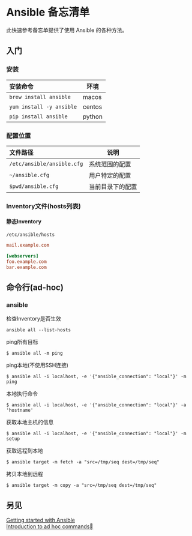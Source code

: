 Ansible 备忘清单
====

此快速参考备忘单提供了使用 Ansible 的各种方法。

入门
---
### 安装
安装命令 | 环境
:-|-
`brew install ansible`   | macos
`yum install -y ansible` | centos
`pip install ansible`    | python

### 配置位置
文件路径 | 说明
:-|-
`/etc/ansible/ansible.cfg`  | 系统范围的配置
`~/ansible.cfg`             | 用户特定的配置
`$pwd/ansible.cfg`          | 当前目录下的配置

### Inventory文件(hosts列表)
#### 静态Inventory
`/etc/ansible/hosts`
```INI
mail.example.com

[webservers]
foo.example.com
bar.example.com
```

## 命令行(ad-hoc)
### ansible
检查Inventory是否生效
```shell
ansible all --list-hosts
```
ping所有目标
```shell
$ ansible all -m ping
```
ping本地(不使用SSH连接)
```shell
$ ansible all -i localhost, -e '{"ansible_connection": "local"}' -m ping
```
<!--rehype:className=wrap-text -->
本地执行命令
```shell
$ ansible all -i localhost, -e '{"ansible_connection": "local"}' -a 'hostname'
```
<!--rehype:className=wrap-text -->
获取本地主机的信息
```shell
$ ansible all -i localhost, -e '{"ansible_connection": "local"}' -m setup
``` 
<!--rehype:className=wrap-text -->
获取远程到本地
```shell
$ ansible target -m fetch -a "src=/tmp/seq dest=/tmp/seq"
``` 
<!--rehype:className=wrap-text -->
拷贝本地到远程
```shell
$ ansible target -m copy -a "src=/tmp/seq dest=/tmp/seq"
``` 
<!--rehype:className=wrap-text -->


<!-- ### ansible-playbook -->
<!-- todo -->



另见
---
[Getting started with Ansible](https://docs.ansible.com/ansible/latest/getting_started/index.html)  
[Introduction to ad hoc commands](https://docs.ansible.com/ansible/latest/user_guide/intro_adhoc.html)